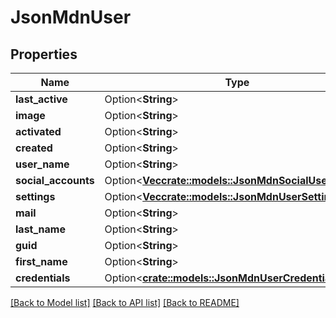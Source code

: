 # JsonMdnUser

## Properties

Name | Type | Description | Notes
------------ | ------------- | ------------- | -------------
**last_active** | Option<**String**> |  | [optional]
**image** | Option<**String**> |  | [optional]
**activated** | Option<**String**> |  | [optional]
**created** | Option<**String**> |  | [optional]
**user_name** | Option<**String**> |  | [optional]
**social_accounts** | Option<[**Vec<crate::models::JsonMdnSocialUserObject>**](json_MDN_SocialUserObject.md)> |  | [optional]
**settings** | Option<[**Vec<crate::models::JsonMdnUserSetting>**](json_MDN_UserSetting.md)> |  | [optional]
**mail** | Option<**String**> |  | [optional]
**last_name** | Option<**String**> |  | [optional]
**guid** | Option<**String**> |  | [optional]
**first_name** | Option<**String**> |  | [optional]
**credentials** | Option<[**crate::models::JsonMdnUserCredentials**](json_MDN_UserCredentials.md)> |  | [optional]

[[Back to Model list]](../README.md#documentation-for-models) [[Back to API list]](../README.md#documentation-for-api-endpoints) [[Back to README]](../README.md)


